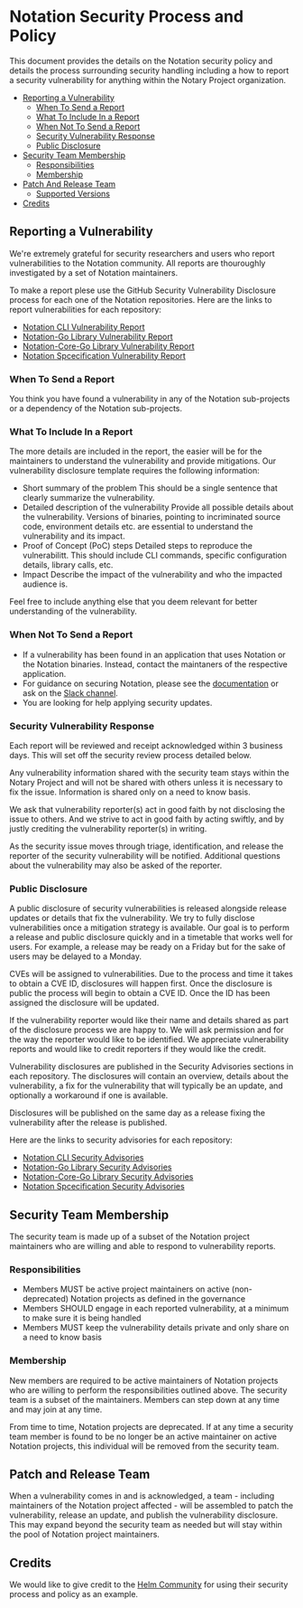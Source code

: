 # Notation Security Process and Policy
This document provides the details on the Notation security policy and details the process surrounding security handling including a how to report a security vulnerability for anything within the Notary Project organization. 

* [Reporting a Vulnerability](#reporting-a-vulnerability)
    * [When To Send a Report](#when-to-send-a-report)
    * [What To Include In a Report](#what-to-include-in-a-report)
    * [When Not To Send a Report](#when-not-to-send-a-report)
    * [Security Vulnerability Response](#security-vulnerability-response)
    * [Public Disclosure](#public-disclosure)
* [Security Team Membership](#security-team-membership)
    * [Responsibilities](#responsibilities)
    * [Membership](#membership)
* [Patch And Release Team](#patch-and-release-team)
    * [Supported Versions](#supported-version)
* [Credits](#credits)

## Reporting a Vulnerability

We're extremely grateful for security researchers and users who report vulnerabilities to the Notation community. All reports are thouroughly investigated by a set of Notation maintainers.

To make a report plese use the GitHub Security Vulnerability Disclosure process for each one of the Notation repositories. Here are the links to report vulnerabilities for each repository:

- [Notation CLI Vulnerability Report](https://github.com/notaryproject/notation/security/advisories/new)
- [Notation-Go Library Vulnerability Report](https://github.com/notaryproject/notation-go/security/advisories/new)
- [Notation-Core-Go Library Vulnerability Report](https://github.com/notaryproject/notation-go/security/advisories/new)
- [Notation Spcecification Vulnerability Report](https://github.com/notaryproject/notaryproject/security/advisories/new)

### When To Send a Report
You think you have found a vulnerability in any of the Notation sub-projects or a dependency of the Notation sub-projects. 

### What To Include In a Report
The more details are included in the report, the easier will be for the maintainers to understand the vulnerability and provide mitigations. Our vulnerability disclosure template requires the following information:
- Short summary of the problem
    This should be a single sentence that clearly summarize the vulnerability.
- Detailed description of the vulnerability
    Provide all possible details about the vulnerability. Versions of binaries, pointing to incriminated source code, environment details etc. are essential to understand the vulnerability and its impact.
- Proof of Concept (PoC) steps
    Detailed steps to reproduce the vulnerabilitt. This should include CLI commands, specific configuration details, library calls, etc.
- Impact
    Describe the impact of the vulnerability and who the impacted audience is.
    
Feel free to include anything else that you deem relevant for better understanding of the vulnerability.

### When Not To Send a Report
- If a vulnerability has been found in an application that uses Notation or the Notation binaries. Instead, contact the maintaners of the respective application.
- For guidance on securing Notation, please see the [documentation](https://notaryproject.dev/docs/) or ask on the [Slack channel](https://cloud-native.slack.com/archives/CQUH8U287).
- You are looking for help applying security updates.

### Security Vulnerability Response
Each report will be reviewed and receipt acknowledged within 3 business days. This will set off the security review process detailed below.

Any vulnerability information shared with the security team stays within the Notary Project and will not be shared with others unless it is necessary to fix the issue. Information is shared only on a need to know basis.

We ask that vulnerability reporter(s) act in good faith by not disclosing the issue to others. And we strive to act in good faith by acting swiftly, and by justly crediting the vulnerability reporter(s) in writing.

As the security issue moves through triage, identification, and release the reporter of the security vulnerability will be notified. Additional questions about the vulnerability may also be asked of the reporter.

### Public Disclosure
A public disclosure of security vulnerabilities is released alongside release updates or details that fix the vulnerability. We try to fully disclose vulnerabilities once a mitigation strategy is available. Our goal is to perform a release and public disclosure quickly and in a timetable that works well for users. For example, a release may be ready on a Friday but for the sake of users may be delayed to a Monday.

CVEs will be assigned to vulnerabilities. Due to the process and time it takes to obtain a CVE ID, disclosures will happen first. Once the disclosure is public the process will begin to obtain a CVE ID. Once the ID has been assigned the disclosure will be updated.

If the vulnerability reporter would like their name and details shared as part of the disclosure process we are happy to. We will ask permission and for the way the reporter would like to be identified. We appreciate vulnerability reports and would like to credit reporters if they would like the credit.

Vulnerability disclosures are published in the Security Advisories sections in each repository. The disclosures will contain an overview, details about the vulnerability, a fix for the vulnerability that will typically be an update, and optionally a workaround if one is available.

Disclosures will be published on the same day as a release fixing the vulnerability after the release is published.

Here are the links to security advisories for each repository:

- [Notation CLI Security Advisories](https://github.com/notaryproject/notation/security/advisories)
- [Notation-Go Library Security Advisories](https://github.com/notaryproject/notation-go/security/advisories)
- [Notation-Core-Go Library Security Advisories](https://github.com/notaryproject/notation-go/security/advisories)
- [Notation Spcecification Security Advisories](https://github.com/notaryproject/notaryproject/security/advisories)

## Security Team Membership
The security team is made up of a subset of the Notation project maintainers who are willing and able to respond to vulnerability reports.

### Responsibilities
- Members MUST be active project maintainers on active (non-deprecated) Notation projects as defined in the governance
- Members SHOULD engage in each reported vulnerability, at a minimum to make sure it is being handled
- Members MUST keep the vulnerability details private and only share on a need to know basis

### Membership
New members are required to be active maintainers of Notation projects who are willing to perform the responsibilities outlined above. The security team is a subset of the maintainers. Members can step down at any time and may join at any time.

From time to time, Notation projects are deprecated. If at any time a security team member is found to be no longer be an active maintainer on active Notation projects, this individual will be removed from the security team.

## Patch and Release Team
When a vulnerability comes in and is acknowledged, a team - including maintainers of the Notation project affected - will be assembled to patch the vulnerability, release an update, and publish the vulnerability disclosure. This may expand beyond the security team as needed but will stay within the pool of Notation project maintainers.

## Credits
We would like to give credit to the [Helm Community](https://github.com/helm/community) for using their security process and policy as an example.